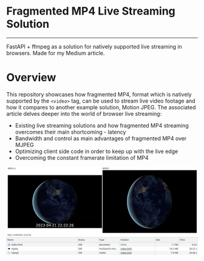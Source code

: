 Fragmented MP4 Live Streaming Solution
======================================

* * *

FastAPI + ffmpeg as a solution for natively supported live streaming in browsers. Made for my Medium article.

# Overview

This repository showcases how fragmented MP4, format which is natively supported by the `<video>` tag, can be used to stream live video footage and how it compares to another example solution, Motion JPEG. The associated article delves deeper into the world of browser live streaming:

- Existing live streaming solutions and how fragmented MP4 streaming overcomes their main shortcoming - latency
- Bandwidth and control as main advantages of fragmented MP4 over MJPEG
- Optimizing client side code in order to keep up with the live edge
- Overcoming the constant framerate limitation of MP4

<div>
    <img src="docs/visual.gif">
    <img src="docs/metric.gif">
</div>
